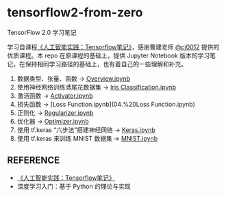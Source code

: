 # tensorflow2-from-zero

TensorFlow 2.0 学习笔记

学习自课程[《人工智能实践：Tensorflow笔记》](http://www.icourse163.org/course/PKU-1002536002#/info)，感谢曹建老师 [@cj0012](https://github.com/cj0012) 提供的优质课程。本 repo 在原课程的基础上，提供 Jupyter Notebook 版本的学习笔记，在保持相同学习路径的基础上，也有着自己的一些理解和补充。

 01. 数据类型、张量、函数 -> [Overview.ipynb](01.%20Overview.ipynb)
 02. 使用神经网络训练鸢尾花数据集 -> [Iris Classification.ipynb](02.%20Iris%20Classification.ipynb)
 03. 激活函数 -> [Activator.ipynb](03.%20Activator.ipynb)
 04. 损失函数 -> [Loss Function.ipynb](04.%20Loss Function.ipynb)
 05. 正则化 -> [Regularizer.ipynb](05.%20Regularizer.ipynb)
 06. 优化器 -> [Optimizer.ipynb](06.%20Optimizer.ipynb)
 07. 使用 tf.keras “六步法”搭建神经网络 -> [Keras.ipynb](07.%20Keras.ipynb)
 08. 使用 tf.keras 来训练 MNIST 数据集 -> [MNIST.ipynb](08.%20MNIST.ipynb)

## REFERENCE

 + [《人工智能实践：Tensorflow笔记》](http://www.icourse163.org/course/PKU-1002536002#/info)
 + 深度学习入门：基于 Python 的理论与实现
